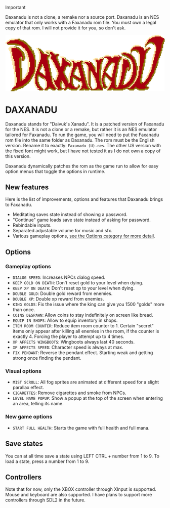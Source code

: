 > [!IMPORTANT]  
> Daxanadu is not a clone, a remake nor a source port. Daxanadu is an NES emulator that only works with a Faxanadu rom file. You must own a legal copy of that rom. I will not provide it for you, so don't ask.

![](images/Daxanadu.png)

# DAXANADU

Daxanadu stands for "Daivuk's Xanadu". It is a patched version of Faxanadu for the NES. It is not a clone or a remake, but rather it is an NES emulator tailored for Faxanadu. To run the game, you will need to put the Faxanadu rom file into the same folder as Daxanadu. The rom must be the English version. Rename it to exactly: `Faxanadu (U).nes`. The other US version with the fixed font might work, but I have not tested it as I do not own a copy of this version.

Daxanadu dynamically patches the rom as the game run to allow for easy option menus that toggle the options in runtime.

## New features
Here is the list of improvements, options and features that Daxanadu brings to Faxanadu.
- Meditating saves state instead of showing a password.
- "Continue" game loads save state instead of asking for password.
- Rebindable inputs.
- Separated adjustable volume for music and sfx.
- Various gameplay options, [see the Options category for more detail](#Options).

## Options
### Gameplay options
- `DIALOG SPEED`: Increases NPCs dialog speed.
- `KEEP GOLD ON DEATH`: Don't reset gold to your level when dying.
- `KEEP XP ON DEATH`: Don't reset xp to your level when dying.
- `DOUBLE GOLD`: Double gold reward from enemies.
- `DOUBLE XP`: Double xp reward from enemies.
- `KING GOLDS`: Fix the issue where the king can give you 1500 "golds" more than once.
- `COINS DESPAWN`: Allow coins to stay indefinitely on screen like bread.
- `EQUIP IN SHOPS`: Allow to equip inventory in shops.
- `ITEM ROOM COUNTER`: Reduce item room counter to 1. Certain "secret" items only appear after killing all enemies in the room, if the counter is exactly 4. Forcing the player to attempt up to 4 times.
- `XP AFFECTS WINGBOOTS`: Wingboots always last 40 seconds.
- `XP AFFECTS SPEED`: Character speed is always at max.
- `FIX PENDANT`: Reverse the pendant effect. Starting weak and getting strong once finding the pendant.

### Visual options
- `MIST SCROLL`: All fog sprites are animated at different speed for a slight parallax effect.
- `CIGARETTES`: Remove cigarettes and smoke from NPCs.
- `LEVEL NAME POPUP`: Show a popup at the top of the screen when entering an area, telling its name.

### New game options
- `START FULL HEALTH`: Starts the game with full health and full mana.

## Save states
You can at all time save a state using LEFT CTRL + number from 1 to 9. To load a state, press a number from 1 to 9.

## Controllers
Note that for now, only the XBOX controller through XInput is supported. Mouse and keyboard are also supported.
I have plans to support more controllers through SDL2 in the future.
